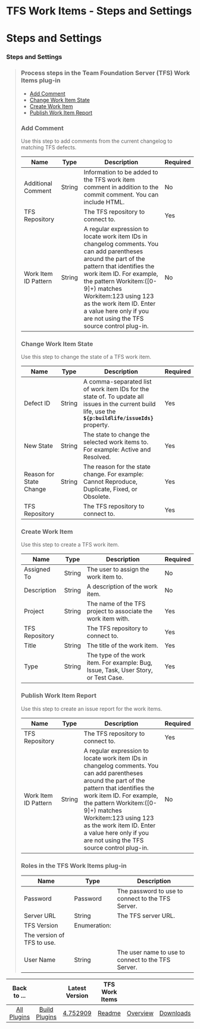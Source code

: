 
TFS Work Items - Steps and Settings
===================================

# Steps and Settings


### Steps and Settings




>
>
>
>
>
> ### Process steps in the Team Foundation Server (TFS) Work Items plug-in
>
>
> * [Add Comment](#add_comment)
> * [Change Work Item State](#change_work_item_state)
> * [Create Work Item](#create_work_item)
> * [Publish Work Item Report](#publish_work_item_report)
>
>
>
>
> ### Add Comment
>
>
> Use this step to add comments from the current changelog to matching TFS defects.
>
>
>
>
>
> | Name | Type | Description | Required |
> | --- | --- | --- | --- |
> | Additional Comment | String | Information to be added to the TFS work item comment in addition to the commit comment. You can include HTML. | No |
> | TFS Repository |  | The TFS repository to connect to. | Yes |
> | Work Item ID Pattern | String | A regular expression to locate work item IDs in changelog comments. You can add parentheses around the part of the pattern that identifies the work item ID. For example, the pattern Workitem:([0-9]+) matches Workitem:123 using 123 as the work item ID. Enter a value here only if you are not using the TFS source control plug-in. | No |
>
>
> ### Change Work Item State
>
>
> Use this step to change the state of a TFS work item.
>
>
>
>
> | Name | Type | Description | Required |
> | --- | --- | --- | --- |
> | Defect ID | String | A comma-separated list of work item IDs for the state of. To update all issues in the current build life, use the **``${p:buildlife/issueIds}``** property. | Yes |
> | New State | String | The state to change the selected work items to. For example: Active and Resolved. | Yes |
> | Reason for State Change | String | The reason for the state change. For example: Cannot Reproduce, Duplicate, Fixed, or Obsolete. | Yes |
> | TFS Repository |  | The TFS repository to connect to. | Yes |
>
>
> ### Create Work Item
>
>
> Use this step to create a TFS work item.
>
>
>
>
> | Name | Type | Description | Required |
> | --- | --- | --- | --- |
> | Assigned To | String | The user to assign the work item to. | No |
> | Description | String | A description of the work item. | No |
> | Project | String | The name of the TFS project to associate the work item with. | Yes |
> | TFS Repository |  | The TFS repository to connect to. | Yes |
> | Title | String | The title of the work item. | Yes |
> | Type | String | The type of the work item. For example: Bug, Issue, Task, User Story, or Test Case. | Yes |
>
>
> ### Publish Work Item Report
>
>
> Use this step to create an issue report for the work items.
>
>
>
>
> | Name | Type | Description | Required |
> | --- | --- | --- | --- |
> | TFS Repository |  | The TFS repository to connect to. | Yes |
> | Work Item ID Pattern | String | A regular expression to locate work item IDs in changelog comments. You can add parentheses around the part of the pattern that identifies the work item ID. For example, the pattern Workitem:([0-9]+) matches Workitem:123 using 123 as the work item ID. Enter a value here only if you are not using the TFS source control plug-in. | No |
>
>
>
>
> ### Roles in the TFS Work Items plug-in
>
>
>
>
> | Name | Type | Description |
> | --- | --- | --- |
> | Password | Password | The password to use to connect to the TFS Server. |
> | Server URL | String | The TFS server URL. |
> | TFS Version | Enumeration:
>  | The version of TFS to use. |
> | User Name | String | The user name to use to connect to the TFS Server. |
>
>
>
>


|Back to ...||Latest Version|TFS Work Items |||
| :---: | :---: | :---: | :---: | :---: | :---: |
|[All Plugins](../../index.md)|[Build Plugins](../README.md)|[4.752909](https://raw.githubusercontent.com/UrbanCode/IBM-UCB-PLUGINS/main/files/TFS-WorkItems/TFS-WorkItems-4.752909.zip)|[Readme](README.md)|[Overview](overview.md)|[Downloads](downloads.md)|
